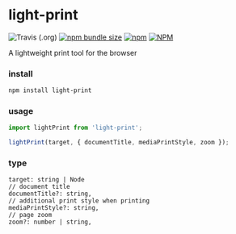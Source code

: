 # light-print

![Travis (.org)](https://img.shields.io/travis/xunmi1/light-print?style=flat-square)
[![npm bundle size](https://img.shields.io/bundlephobia/min/light-print?style=flat-square)](https://www.npmjs.com/package/light-print)
[![npm](https://img.shields.io/npm/v/light-print?style=flat-square)](https://www.npmjs.com/package/light-print)
[![NPM](https://img.shields.io/npm/l/light-print?style=flat-square)](https://www.npmjs.com/package/light-print)


A lightweight print tool for the browser

### install
```bash
npm install light-print
```

### usage
```js
import lightPrint from 'light-print';

lightPrint(target, { documentTitle, mediaPrintStyle, zoom });
```

### type
```
target: string | Node
// document title
documentTitle?: string,
// additional print style when printing 
mediaPrintStyle?: string,
// page zoom
zoom?: number | string,
```
